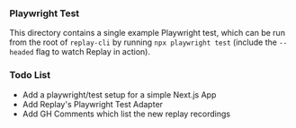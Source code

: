 ### Playwright Test

This directory contains a single example Playwright test, which can be run from the root of `replay-cli` by running `npx playwright test` (include the `--headed` flag to watch Replay in action).

### Todo List

- Add a playwright/test setup for a simple Next.js App
- Add Replay's Playwright Test Adapter
- Add GH Comments which list the new replay recordings
